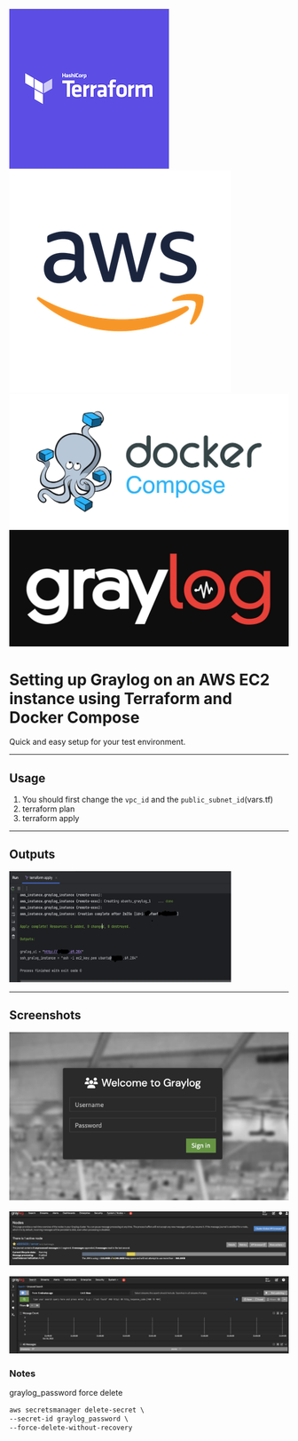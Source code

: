 <img src="./images/terraform.png" max-height="200"><img src="./images/aws.png" max-height="200"><img src="./images/dockercompose.jpeg"  max-height="200"><img src="./images/graylog.jpeg" max-height="200">

# Setting up Graylog on an AWS EC2 instance using Terraform and Docker Compose

Quick and easy setup for your test environment.

---
## Usage
1. You should first change the ```vpc_id``` and the ```public_subnet_id```(vars.tf)
2. terraform plan
3. terraform apply

---
## Outputs

<img src="./images/3.png" width="400" height="200">

---

## Screenshots
<img src="./images/2.png" max-width=100%; max-height=100%;>
<br>
<br>
<img src="./images/1.png" max-width=100%; max-height=100%;>
<br>
<br>
<img src="./images/4.png" max-width=100%; max-height=100%;>

### Notes
graylog_password force delete
```
aws secretsmanager delete-secret \     
--secret-id graylog_password \
--force-delete-without-recovery

```
